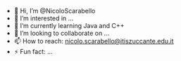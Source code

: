 - 👋 Hi, I’m @NicoloScarabello
- 👀 I’m interested in ...
- 🌱 I’m currently learning Java and C++
- 💞️ I’m looking to collaborate on ...
- 📫 How to reach: nicolo.scarabello@itiszuccante.edu.it
- ⚡ Fun fact: ...
